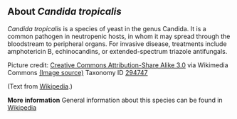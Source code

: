 **About *Candida tropicalis***
-------------------------
*Candida tropicalis* is a species of yeast in the genus Candida. It is 
a common pathogen in neutropenic hosts, in whom it may spread through 
the bloodstream to peripheral organs. For invasive disease, treatments 
include amphotericin B, echinocandins, or extended-spectrum triazole 
antifungals.


Picture credit: [Creative Commons Attribution-Share Alike 3.0](https://creativecommons.org/licenses/by-sa/3.0) via Wikimedia Commons [(Image source)](https://en.wikipedia.org/wiki/File:C_tropicalis_YC466.png)
Taxonomy ID [294747](https://www.uniprot.org/taxonomy/294747)

(Text from [Wikipedia](https://en.wikipedia.org/).)

**More information**
General information about this species can be found in [Wikipedia](https://en.wikipedia.org/wiki/Candida_tropicalis)
